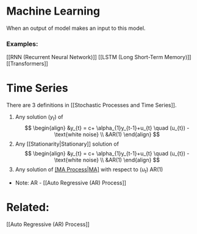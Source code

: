 # Machine Learning 
When an output of model makes an input to this model.  
### Examples:
[[RNN (Recurrent Neural Network)]]
[[LSTM (Long Short-Term Memory)]]
[[Transformers]]

# Time Series
There are 3 definitions in [[Stochastic Processes and Time Series]]. 

1) Any solution $(y_{t})$ of 
$$
\begin{align}
&y_{t} = c+ \alpha_{1}y_{t-1}+u_{t} \quad  (u_{t}) - \text{white noise}  \\
&AR(1)
\end{align}
$$
2) Any [[Stationarity|Stationary]] solution of $$
\begin{align}
&y_{t} = c+ \alpha_{1}y_{t-1}+u_{t} \quad  (u_{t}) - \text{white noise}  \\
&AR(1)
\end{align}
$$
3) Any solution of [[MA Process|MA]]($\infty$) with respect to $(u_{t})$  AR(1)

- Note: AR - [[Auto Regressive (AR) Process]]


# Related:
[[Auto Regressive (AR) Process]]